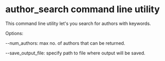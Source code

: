 author_search command line utility
==============
This command line utility let's you search for authors with keywords.

Options:

--num_authors: max no. of authors that can be returned.

--save_output_file: specify path to file where output will be saved.
